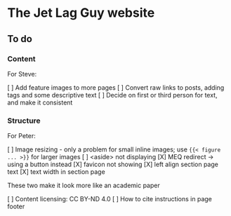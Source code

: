 # The Jet Lag Guy website

## To do

### Content

For Steve:

[ ] Add feature images to more pages
[ ] Convert raw links to posts, adding tags and some descriptive text
[ ] Decide on first or third person for text, and make it consistent

### Structure

For Peter:

[ ] Image resizing - only a problem for small inline images; use `{{< figure ... >}}` for larger images
[ ] \<aside> not displaying
[X] MEQ redirect -> using a button instead
[X] favicon not showing
[X] left align section page text
[X] text width in section page

These two make it look more like an academic paper

[ ] Content licensing: CC BY-ND 4.0
[ ] How to cite instructions in page footer
